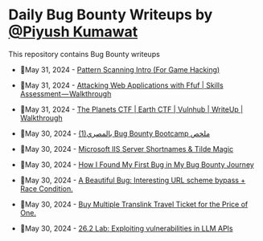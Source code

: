# Daily Bug Bounty Writeups by [@Piyush Kumawat](https://twitter.com/piyush_supiy) 
This repository contains Bug Bounty writeups

<!-- BLOG-POST-LIST:START -->
 - 💯May 31, 2024 - [Pattern Scanning Intro &lpar;For Game Hacking&rpar;](https://medium.com/@MrRipperoni/pattern-scanning-intro-for-game-hacking-b13401b562fb?source=rss------bug_bounty-5) 

 - 💯May 31, 2024 - [Attacking Web Applications with Ffuf | Skills Assessment — Walkthrough](https://medium.com/@Mx0o14/attacking-web-applications-with-ffuf-skills-assessment-walkthrough-5af4160fe75b?source=rss------bug_bounty-5) 

 - 💯May 31, 2024 - [The Planets CTF | Earth CTF | Vulnhub | WriteUp | Walkthrough](https://shamsulmehmood.medium.com/the-planets-ctf-earth-ctf-vulnhub-writeup-walkthrough-38d13c16643c?source=rss------bug_bounty-5) 

 - 💯May 30, 2024 - [&lpar;1&rpar;بالمصري Bug Bounty Bootcamp ملخص](https://medium.com/@am3002297/1-%D8%A8%D8%A7%D9%84%D9%85%D8%B5%D8%B1%D9%8A-bug-bounty-bootcamp-%D9%85%D9%84%D8%AE%D8%B5-8cdf2bf4e108?source=rss------bug_bounty-5) 

 - 💯May 30, 2024 - [Microsoft IIS Server Shortnames &amp; Tilde Magic](https://retkoussa.medium.com/microsoft-iis-server-shortnames-tilde-magic-64df65d26450?source=rss------bug_bounty-5) 

 - 💯May 30, 2024 - [How I Found My First Bug in My Bug Bounty Journey](https://medium.com/@HuseyinAdgzl/how-i-found-my-first-bug-in-bug-bounty-journey-49a318874ed8?source=rss------bug_bounty-5) 

 - 💯May 30, 2024 - [A Beautiful Bug: Interesting URL scheme bypass + Race Condition.](https://medium.com/@Nightbloodz/a-beautiful-bug-interesting-url-scheme-bypass-race-condition-61109771a250?source=rss------bug_bounty-5) 

 - 💯May 30, 2024 - [Buy Multiple Translink Travel Ticket for the Price of One.](https://medium.com/@aswinmanikandan/buy-multiple-translink-travel-ticket-for-the-price-of-one-82014216c510?source=rss------bug_bounty-5) 

 - 💯May 30, 2024 - [26.2 Lab: Exploiting vulnerabilities in LLM APIs](https://cyberw1ng.medium.com/26-2-lab-exploiting-vulnerabilities-in-llm-apis-83150b4cdf98?source=rss------bug_bounty-5) 
<!-- BLOG-POST-LIST:END -->
